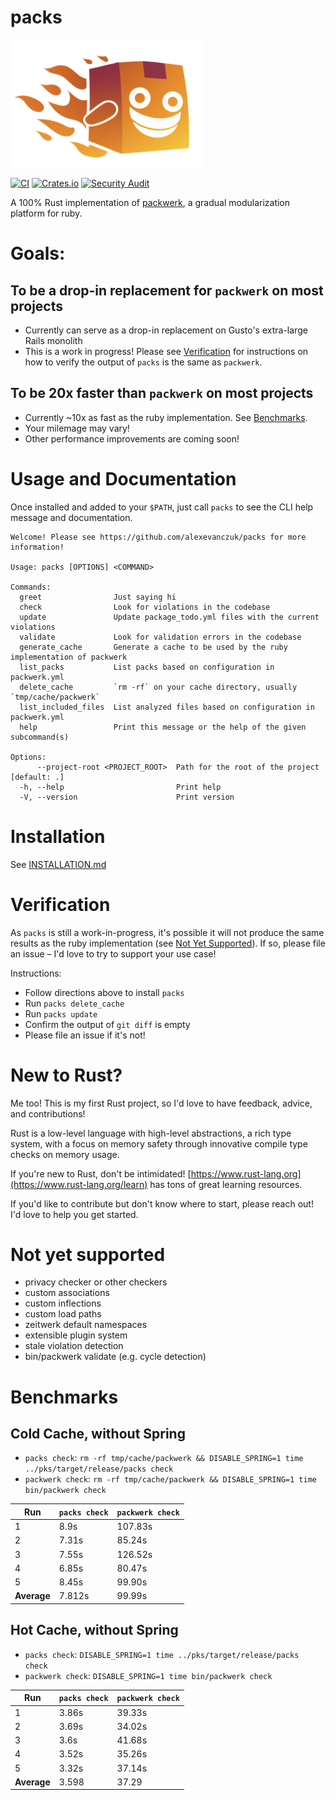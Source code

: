 # packs
![Logo](logo.png)

[![CI](https://github.com/alexevanczuk/packs/actions/workflows/ci.yml/badge.svg)](https://github.com/alexevanczuk/packs/actions)
[![Crates.io](https://img.shields.io/crates/v/pks.svg)](https://crates.io/crates/pks)
[![Security Audit](https://github.com/alexevanczuk/packs/actions/workflows/audit.yml/badge.svg)](https://github.com/alexevanczuk/packs/actions?query=workflow%3A%22Security+audit%22++)

A 100% Rust implementation of [packwerk](https://github.com/Shopify/packwerk), a gradual modularization platform for ruby.

# Goals:
## To be a drop-in replacement for `packwerk` on most projects
- Currently can serve as a drop-in replacement on Gusto's extra-large Rails monolith
- This is a work in progress! Please see [Verification](#verification) for instructions on how to verify the output of `packs` is the same as `packwerk`.

## To be 20x faster than `packwerk` on most projects
- Currently ~10x as fast as the ruby implementation. See [Benchmarks](#benchmarks).
- Your milemage may vary!
- Other performance improvements are coming soon!

# Usage and Documentation
Once installed and added to your `$PATH`, just call `packs` to see the CLI help message and documentation.

```
Welcome! Please see https://github.com/alexevanczuk/packs for more information!

Usage: packs [OPTIONS] <COMMAND>

Commands:
  greet                Just saying hi
  check                Look for violations in the codebase
  update               Update package_todo.yml files with the current violations
  validate             Look for validation errors in the codebase
  generate_cache       Generate a cache to be used by the ruby implementation of packwerk
  list_packs           List packs based on configuration in packwerk.yml
  delete_cache         `rm -rf` on your cache directory, usually `tmp/cache/packwerk`
  list_included_files  List analyzed files based on configuration in packwerk.yml
  help                 Print this message or the help of the given subcommand(s)

Options:
      --project-root <PROJECT_ROOT>  Path for the root of the project [default: .]
  -h, --help                         Print help
  -V, --version                      Print version
```

# Installation
See [INSTALLATION.md](https://github.com/alexevanczuk/packs/blob/main/INSTALLATION.md)

# Verification
As `packs` is still a work-in-progress, it's possible it will not produce the same results as the ruby implementation (see [Not Yet Supported](#not-yet-supported)). If so, please file an issue – I'd love to try to support your use case!

Instructions:
- Follow directions above to install `packs`
- Run `packs delete_cache`
- Run `packs update`
- Confirm the output of `git diff` is empty
- Please file an issue if it's not!

# New to Rust?
Me too! This is my first Rust project, so I'd love to have feedback, advice, and contributions!

Rust is a low-level language with high-level abstractions, a rich type system, with a focus on memory safety through innovative compile type checks on memory usage.

If you're new to Rust, don't be intimidated! [https://www.rust-lang.org](https://www.rust-lang.org/learn) has tons of great learning resources.

If you'd like to contribute but don't know where to start, please reach out! I'd love to help you get started.

# Not yet supported
- privacy checker or other checkers
- custom associations
- custom inflections
- custom load paths
- zeitwerk default namespaces
- extensible plugin system
- stale violation detection
- bin/packwerk validate (e.g. cycle detection)

# Benchmarks
## Cold Cache, without Spring
- `packs check`: `rm -rf tmp/cache/packwerk && DISABLE_SPRING=1 time ../pks/target/release/packs check`
- `packwerk check`: `rm -rf tmp/cache/packwerk && DISABLE_SPRING=1 time bin/packwerk check`

| Run         | `packs check` | `packwerk check` |
|-------------|---------------|------------------|
| 1           | 8.9s          | 107.83s          |
| 2           | 7.31s         | 85.24s           |
| 3           | 7.55s         | 126.52s          |
| 4           | 6.85s         | 80.47s           |
| 5           | 8.45s         | 99.90s           |
| **Average** | 7.812s        | 99.99s           |

## Hot Cache, without Spring
- `packs check`: `DISABLE_SPRING=1 time ../pks/target/release/packs check`
- `packwerk check`: `DISABLE_SPRING=1 time bin/packwerk check`

| Run         | `packs check` | `packwerk check` |
|-------------|---------------|------------------|
| 1           | 3.86s         | 39.33s           |
| 2           | 3.69s         | 34.02s           |
| 3           | 3.6s          | 41.68s           |
| 4           | 3.52s         | 35.26s           |
| 5           | 3.32s         | 37.14s           |
| **Average** | 3.598         | 37.29            |
